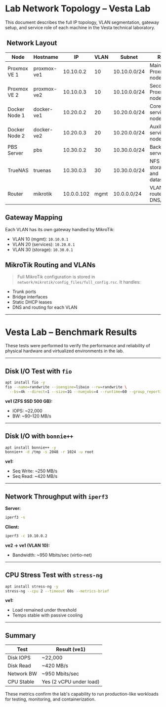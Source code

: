 # Lab Network Topology – Vesta Lab

This document describes the full IP topology, VLAN segmentation, gateway setup, and service role of each machine in the Vesta technical laboratory.

## ️ Network Layout

| Node          | Hostname      | IP            | VLAN | Subnet          | Role                        |
|---------------|---------------|----------------|------|------------------|-----------------------------|
| Proxmox VE 1  | proxmox-ve1   | 10.10.0.2      | 10   | 10.10.0.0/24     | Main Proxmox node           |
| Proxmox VE 2  | proxmox-ve2   | 10.10.0.3      | 10   | 10.10.0.0/24     | Second Proxmox node         |
| Docker Node 1 | docker-ve1    | 10.20.0.2      | 20   | 10.20.0.0/24     | Core services node (ve1)    |
| Docker Node 2 | docker-ve2    | 10.20.0.3      | 20   | 10.20.0.0/24     | Auxiliary services node     |
| PBS Server    | pbs           | 10.30.0.2      | 30   | 10.30.0.0/24     | Backup server               |
| TrueNAS       | truenas       | 10.30.0.3      | 30   | 10.30.0.0/24     | NFS storage and datasets    |
| Router        | mikrotik      | 10.0.0.102     | mgmt | 10.0.0.0/24      | VLAN router + DNS/DHCP      |

##  Gateway Mapping

Each VLAN has its own gateway handled by MikroTik:

- VLAN 10 (mgmt): `10.10.0.1`
- VLAN 20 (services): `10.20.0.1`
- VLAN 30 (storage): `10.30.0.1`

##  MikroTik Routing and VLANs

> Full MikroTik configuration is stored in `network/mikrotik/config_files/full_config.rsc`. It handles:
- Trunk ports
- Bridge interfaces
- Static DHCP leases
- DNS and routing for each VLAN


---

# Vesta Lab – Benchmark Results

These tests were performed to verify the performance and reliability of physical hardware and virtualized environments in the lab.

---

##  Disk I/O Test with `fio`

```bash
apt install fio -y
fio --name=randwrite --ioengine=libaio --rw=randwrite \
  --bs=4k --direct=1 --size=1G --numjobs=4 --runtime=60 --group_reporting
```

**ve1 (ZFS SSD 500 GB):**
- IOPS: ~22,000
- BW: ~90–120 MB/s

---

##  Disk I/O with `bonnie++`

```bash
apt install bonnie++ -y
bonnie++ -d /tmp -s 2048 -r 1024 -u root
```

**ve1:**
- Seq Write: ~250 MB/s
- Seq Read: ~420 MB/s

---

##  Network Throughput with `iperf3`

**Server:**
```bash
iperf3 -s
```

**Client:**
```bash
iperf3 -c 10.10.0.2
```

**ve2 → ve1 (VLAN 10):**
- Bandwidth: ~950 Mbits/sec (virtio-net)

---

##  CPU Stress Test with `stress-ng`

```bash
apt install stress-ng -y
stress-ng --cpu 2 --timeout 60s --metrics-brief
```

**ve1:**
- Load remained under threshold
- Temps stable with passive cooling

---

##  Summary

| Test         | Result (ve1)            |
|--------------|--------------------------|
| Disk IOPS    | ~22,000                  |
| Disk Read    | ~420 MB/s                |
| Network BW   | ~950 Mbits/sec           |
| CPU Stable   | Yes (2 vCPU under load)  |

These metrics confirm the lab's capability to run production-like workloads for testing, monitoring, and containerization.
